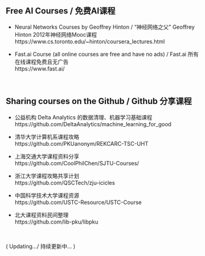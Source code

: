 ## Free AI Courses / 免费AI课程

<ul>
<li><p>
Neural Networks Courses by Geoffrey Hinton / “神经网络之父” Geoffrey Hinton 2012年神经网络Mooc课程<br>
https://www.cs.toronto.edu/~hinton/coursera_lectures.html
</p></li>

<li><p>
Fast.ai Course (all online courses are free and have no ads) /  Fast.ai 所有在线课程免费且无广告<br>
https://www.fast.ai/
</p></li>
</ul>

&nbsp;

## Sharing courses on the Github / Github 分享课程

<ul>

<li><p>
公益机构 Delta Analytics 的数据清理、机器学习基础课程<br>
https://github.com/DeltaAnalytics/machine_learning_for_good
</p></li>

<li><p>
清华大学计算机系课程攻略<br>
https://github.com/PKUanonym/REKCARC-TSC-UHT
</p></li>
  
<li><p>
上海交通大学课程资料分享<br>
https://github.com/CoolPhilChen/SJTU-Courses/
</p></li>

<li><p>
浙江大学课程攻略共享计划<br>
https://github.com/QSCTech/zju-icicles
</p></li>

<li><p>
中国科学技术大学课程资源<br>
https://github.com/USTC-Resource/USTC-Course
</p></li>

<li><p>
北大课程资料民间整理<br>
https://github.com/lib-pku/libpku
</p></li>

</ul>

&nbsp;

( Updating.../ 持续更新中... )
